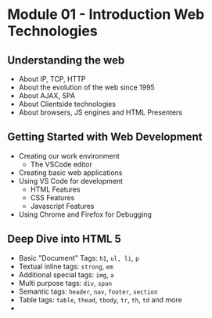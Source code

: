 # Module 01 - Introduction Web Technologies

## Understanding the web
- About IP, TCP, HTTP
- About the evolution of the web since 1995
- About AJAX, SPA
- About Clientside technologies
- About browsers, JS engines and HTML Presenters

## Getting Started with Web Development
- Creating our work environment
    - The VSCode editor
- Creating basic web applications
- Using VS Code for development
    - HTML Features
    - CSS Features
    - Javascript Features
- Using Chrome and Firefox for Debugging

## Deep Dive into HTML 5
- Basic "Document" Tags: `h1`, `ul, li`, `p`
- Textual inline tags: `strong`, `em`
- Additional special tags: `img`, `a`
- Multi purpose tags: `div`, `span`
- Semantic tags: `header`, `nav`, `footer`, `section`
- Table tags: `table`, `thead`, `tbody`, `tr`, `th`, `td` and more
- 

